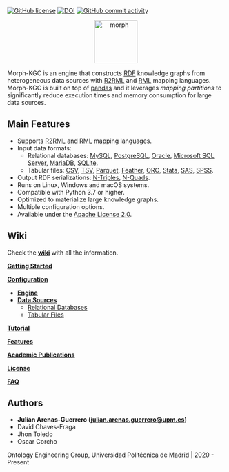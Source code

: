 [![GitHub license](https://img.shields.io/badge/license-Apache%20License%202.0-blue.svg?style=flat)](https://github.com/oeg-upm/Morph-KGC/blob/main/LICENSE)
[![DOI](https://zenodo.org/badge/311956260.svg?style=flat)](https://zenodo.org/record/5543552)
[![GitHub commit activity](https://img.shields.io/github/commit-activity/m/oeg-upm/Morph-KGC?style=flat)](https://github.com/oeg-upm/Morph-KGC/commits/main)

<p align="center">
<img src="https://github.com/oeg-upm/morph-website/blob/master/morph-group/src/assets/logo.png" height="100" alt="morph">
</p>

Morph-KGC is an engine that constructs [RDF](https://www.w3.org/TR/rdf11-concepts/) knowledge graphs from heterogeneous data sources with [R2RML](https://www.w3.org/TR/r2rml/) and [RML](https://rml.io/specs/rml/) mapping languages. Morph-KGC is built on top of [pandas](https://pandas.pydata.org/) and it leverages *mapping partitions* to significantly reduce execution times and memory consumption for large data sources.

## Main Features

- Supports [R2RML](https://www.w3.org/TR/r2rml/) and [RML](https://rml.io/specs/rml/) mapping languages.<!--- - [PyPi]() package and [Docker container image]() provided. -->
- Input data formats:
  - Relational databases: [MySQL](https://www.mysql.com/), [PostgreSQL](https://www.postgresql.org/), [Oracle](https://www.oracle.com/database/), [Microsoft SQL Server](https://www.microsoft.com/sql-server), [MariaDB](https://mariadb.org/), [SQLite](https://www.sqlite.org/index.html).
  - Tabular files: [CSV](https://en.wikipedia.org/wiki/Comma-separated_values), [TSV](https://en.wikipedia.org/wiki/Tab-separated_values), [Parquet](https://parquet.apache.org/documentation/latest/), [Feather](https://arrow.apache.org/docs/python/feather.html), [ORC](https://orc.apache.org/), [Stata](https://www.stata.com/), [SAS](https://www.sas.com), [SPSS](https://www.ibm.com/analytics/spss-statistics-software).
- Output RDF serializations: [N-Triples](https://www.w3.org/TR/n-triples/), [N-Quads](https://www.w3.org/TR/n-quads/).
- Runs on Linux, Windows and macOS systems.
- Compatible with Python 3.7 or higher.
- Optimized to materialize large knowledge graphs.
- Multiple configuration options.
- Available under the [Apache License 2.0](https://github.com/oeg-upm/Morph-KGC/blob/main/LICENSE).

## Wiki

Check the **[wiki](https://github.com/oeg-upm/Morph-KGC/wiki)** with all the information.

**[Getting Started](https://github.com/oeg-upm/Morph-KGC/wiki/Getting-Started)**

**[Configuration](https://github.com/oeg-upm/Morph-KGC/wiki/Configuration)**
- **[Engine](https://github.com/oeg-upm/Morph-KGC/wiki/Engine-Configuration)**
- **[Data Sources](https://github.com/oeg-upm/Morph-KGC/wiki/Data-Source-Configuration)**
  - [Relational Databases](https://github.com/oeg-upm/Morph-KGC/wiki/Relational-Databases)
  - [Tabular Files](https://github.com/oeg-upm/Morph-KGC/wiki/Tabular-Files)

**[Tutorial](https://github.com/oeg-upm/Morph-KGC/wiki/Tutorial)**

**[Features](https://github.com/oeg-upm/Morph-KGC/wiki/Features)**

**[Academic Publications](https://github.com/oeg-upm/Morph-KGC/wiki/Academic-Publications)**

**[License](https://github.com/oeg-upm/Morph-KGC/wiki/License)**

**[FAQ](https://github.com/oeg-upm/Morph-KGC/wiki/FAQ)**

## Authors

- **Julián Arenas-Guerrero (julian.arenas.guerrero@upm.es)**
- David Chaves-Fraga
- Jhon Toledo
- Oscar Corcho

Ontology Engineering Group, Universidad Politécnica de Madrid | 2020 - Present
